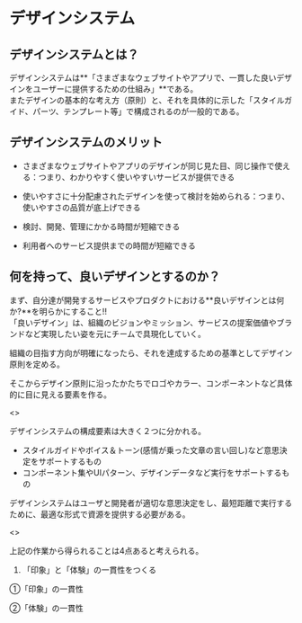 # デザインシステム

## デザインシステムとは？
デザインシステムは**「さまざまなウェブサイトやアプリで、一貫した良いデザインをユーザーに提供するための仕組み」**である。  
またデザインの基本的な考え方（原則）と、それを具体的に示した「スタイルガイド、パーツ、テンプレート等」で構成されるのが一般的である。

## デザインシステムのメリット

- さまざまなウェブサイトやアプリのデザインが同じ見た目、同じ操作で使える：つまり、わかりやすく使いやすいサービスが提供できる

- 使いやすさに十分配慮されたデザインを使って検討を始められる：つまり、使いやすさの品質が底上げできる

- 検討、開発、管理にかかる時間が短縮できる

- 利用者へのサービス提供までの時間が短縮できる

## 何を持って、良いデザインとするのか？

まず、自分達が開発するサービスやプロダクトにおける**良いデザインとは何か?**を明らかにすること!!  
「良いデザイン」は、組織のビジョンやミッション、サービスの提案価値やブランドなど実現したい姿を元にチームで具現化していく。  

組織の目指す方向が明確になったら、それを達成するための基準としてデザイン原則を定める。  

そこからデザイン原則に沿ったかたちでロゴやカラー、コンポーネントなど具体的に目に見える要素を作る。  

<<DesygnSystem01>>  

デザインシステムの構成要素は大きく２つに分かれる。  

- スタイルガイドやボイス＆トーン(感情が乗った文章の言い回し)など意思決定をサポートするもの
- コンポーネント集やUIパターン、デザインデータなど実行をサポートするもの

デザインシステムはユーザと開発者が適切な意思決定をし、最短距離で実行するために、最適な形式で資源を提供する必要がある。  

<<DesygnSystem02>>

上記の作業から得られることは4点あると考えられる。  

1. 「印象」と「体験」の一貫性をつくる

①「印象」の一貫性  

②「体験」の一貫性